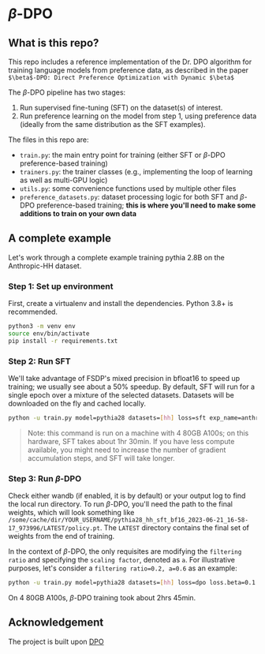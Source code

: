 # $\beta$-DPO

## What is this repo?

This repo includes a reference implementation of the Dr. DPO algorithm for training language models from preference data, as described in the paper `$\beta$-DPO: Direct Preference Optimization with Dynamic $\beta$`

The $\beta$-DPO pipeline has two stages:

1. Run supervised fine-tuning (SFT) on the dataset(s) of interest.
2. Run preference learning on the model from step 1, using preference data (ideally from the same distribution as the SFT examples).

The files in this repo are:
- `train.py`: the main entry point for training (either SFT or $\beta$-DPO preference-based training)
- `trainers.py`: the trainer classes (e.g., implementing the loop of learning as well as multi-GPU logic)
- `utils.py`: some convenience functions used by multiple other files
- `preference_datasets.py`: dataset processing logic for both SFT and $\beta$-DPO preference-based training; **this is where you'll need to make some additions to train on your own data**

## A complete example

Let's work through a complete example training pythia 2.8B on the Anthropic-HH dataset.

### Step 1: Set up environment

First, create a virtualenv and install the dependencies. Python 3.8+ is recommended.
```sh
python3 -m venv env
source env/bin/activate
pip install -r requirements.txt
```

### Step 2: Run SFT

We'll take advantage of FSDP's mixed precision in bfloat16 to speed up training; we usually see about a 50% speedup. By default, SFT will run for a single epoch over a mixture of the selected datasets. Datasets will be downloaded on the fly and cached locally.
```sh
python -u train.py model=pythia28 datasets=[hh] loss=sft exp_name=anthropic_beta_dpo_pythia28 gradient_accumulation_steps=2 batch_size=64 eval_batch_size=32 trainer=FSDPTrainer sample_during_eval=false model.fsdp_policy_mp=bfloat16
```
> Note: this command is run on a machine with 4 80GB A100s; on this hardware, SFT takes about 1hr 30min. If you have less compute available, you might need to increase the number of gradient accumulation steps, and SFT will take longer.

### Step 3: Run $\beta$-DPO

Check either wandb (if enabled, it is by default) or your output log to find the local run directory. To run $\beta$-DPO, you'll need the path to the final weights, which will look something like `/some/cache/dir/YOUR_USERNAME/pythia28_hh_sft_bf16_2023-06-21_16-58-17_973996/LATEST/policy.pt`. The `LATEST` directory contains the final set of weights from the end of training.


In the context of $\beta$-DPO, the only requisites are modifying the `filtering ratio` and specifying the `scaling factor`, denoted as `a`. For illustrative purposes, let's consider a `filtering ratio=0.2, a=0.6`  as an example:
```sh
python -u train.py model=pythia28 datasets=[hh] loss=dpo loss.beta=0.1 exp_name=anthropic_beta_dpo_pythia28 gradient_accumulation_steps=2 batch_size=64 eval_batch_size=32 trainer=FSDPTrainer sample_during_eval=false model.fsdp_policy_mp=bfloat16 model.archive=/path/to/archive/from/sft/LATEST/policy.pt loss.mode_loss=beta_DPO loss.mode_weight=0.2 loss.a=0.6 
```
On 4 80GB A100s, $\beta$-DPO training took about 2hrs 45min.


## Acknowledgement
The project is built upon [DPO](https://github.com/eric-mitchell/direct-preference-optimization)